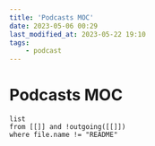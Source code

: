 ```yaml
---
title: 'Podcasts MOC'
date: 2023-05-06 00:29
last_modified_at: 2023-05-22 19:10
tags:
    - podcast
---
```


# Podcasts MOC

```dataview
list
from [[]] and !outgoing([[]])
where file.name != "README"
```
